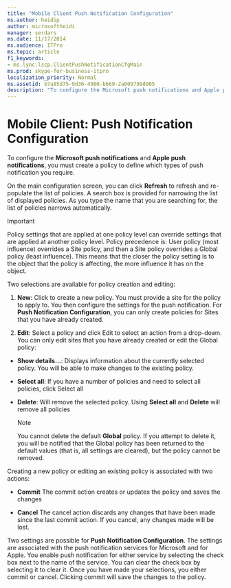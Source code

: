 ```yaml
---
title: "Mobile Client Push Notification Configuration"
ms.author: heidip
author: microsoftheidi
manager: serdars
ms.date: 11/17/2014
ms.audience: ITPro
ms.topic: article
f1_keywords:
- ms.lync.lscp.ClientPushNotificationCfgMain
ms.prod: skype-for-business-itpro
localization_priority: Normal
ms.assetid: b7a85d75-9d36-4980-b669-2a009799d905
description: "To configure the Microsoft push notifications and Apple push notifications, you must create a policy to define which types of push notification you require."
---
```


# Mobile Client: Push Notification Configuration
 
To configure the **Microsoft push notifications** and **Apple push notifications**, you must create a policy to define which types of push notification you require.
  
On the main configuration screen, you can click **Refresh** to refresh and re-populate the list of policies. A search box is provided for narrowing the list of displayed policies. As you type the name that you are searching for, the list of policies narrows automatically.
  
> [!IMPORTANT]
> Policy settings that are applied at one policy level can override settings that are applied at another policy level. Policy precedence is: User policy (most influence) overrides a Site policy, and then a Site policy overrides a Global policy (least influence). This means that the closer the policy setting is to the object that the policy is affecting, the more influence it has on the object. 
  
Two selections are available for policy creation and editing:
  
1. **New**: Click to create a new policy. You must provide a site for the policy to apply to. You then configure the settings for the push notification. For **Push Notification Configuration**, you can only create policies for Sites that you have already created.
    
2. **Edit**: Select a policy and click Edit to select an action from a drop-down. You can only edit sites that you have already created or edit the Global policy:
    
  - **Show details…**: Displays information about the currently selected policy. You will be able to make changes to the existing policy.
    
  - **Select all**: If you have a number of policies and need to select all policies, click Select all
    
  - **Delete**: Will remove the selected policy. Using **Select all** and **Delete** will remove all policies
    
    > [!NOTE]
    > You cannot delete the default **Global** policy. If you attempt to delete it, you will be notified that the Global policy has been returned to the default values (that is, all settings are cleared), but the policy cannot be removed.
  
Creating a new policy or editing an existing policy is associated with two actions:
  
- **Commit** The commit action creates or updates the policy and saves the changes
    
- **Cancel** The cancel action discards any changes that have been made since the last commit action. If you cancel, any changes made will be lost.
    
Two settings are possible for **Push Notification Configuration**. The settings are associated with the push notification services for Microsoft and for Apple. You enable push notification for either service by selecting the check box next to the name of the service. You can clear the check box by selecting it to clear it. Once you have made your selections, you either commit or cancel. Clicking commit will save the changes to the policy.
  

